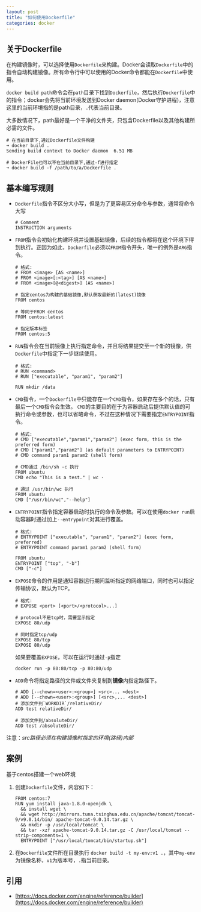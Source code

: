 ```yaml
---
layout: post
title: "如何使用Dockerfile"
categories: docker
---
```


## 关于Dockerfile
在构建镜像时，可以选择使用`Dockerfile`来构建。Docker会读取`Dockerfile`中的指令自动构建镜像。所有命令行中可以使用的Docker命令都能在`Dockerfile`中使用。

`docker build path`命令会在`path`目录下找到`Dockerfile`，然后执行`Dockerfile`中的指令；docker会先将当前环境发送到Docker daemon(Docker守护进程)，注意这里的当前环境指的是path目录，`.`代表当前目录。

大多数情况下，path最好是一个干净的文件夹，只包含Dockerfile以及其他构建所必需的文件。
```shell
# 在当前目录下,通过Dockerfile文件构建
➜ docker build .
Sending build context to Docker daemon  6.51 MB

# DockerFile也可以不在当前目录下,通过-f进行指定
➜ docker build -f /path/to/a/Dockerfile .
```

## 基本编写规则

* `Dockerfile`指令不区分大小写，但是为了更容易区分命令与参数，通常将命令大写
  ```shell
  # Comment
  INSTRUCTION arguments
  ```

* `FROM`指令会初始化构建环境并设置基础镜像，后续的指令都将在这个环境下得到执行。正因为如此，`Dockerfile`必须以`FROM`指令开头，唯一的例外是`ARG`指令。
  ~~~shell
  # 格式:
  # FROM <image> [AS <name>]
  # FROM <image>[:<tag>] [AS <name>]
  # FROM <image>[@<digest>] [AS <name>]

  # 指定centos为构建的基础镜像,默认获取最新的(latest)镜像
  FROM centos

  # 等同于FROM centos
  FROM centos:latest

  # 指定版本标签
  FROM centos:5
  ~~~

* `RUN`指令会在当前镜像上执行指定命令，并且将结果提交至一个新的镜像，供`Dockerfile`中指定下一步继续使用。
  ```shell
  # 格式:
  # RUN <command>
  # RUN ["executable", "param1", "param2"]

  RUN mkdir /data
  ```

* `CMD`指令，一个`Dockerfile`中只能存在一个`CMD`指令，如果存在多个的话，只有最后一个`CMD`指令会生效。
`CMD`的主要目的在于为容器启动后提供默认值的可执行命令或参数，也可以省略命令，不过在这种情况下需要指定`ENTRYPOINT`指令。
   ```shell
  # 格式:
  # CMD ["executable","param1","param2"] (exec form, this is the preferred form)
  # CMD ["param1","param2"] (as default parameters to ENTRYPOINT)
  # CMD command param1 param2 (shell form)

  # CMD通过 /bin/sh -c 执行
  FROM ubuntu
  CMD echo "This is a test." | wc -

  # 通过 /usr/bin/wc 执行
  FROM ubuntu
  CMD ["/usr/bin/wc","--help"]
  ```

* `ENTRYPOINT`指令指定容器启动时执行的命令及参数。可以在使用`docker run`启动容器时通过加上`--entrypoint`对其进行覆盖。
  ```shell
  # 格式:
  # ENTRYPOINT ["executable", "param1", "param2"] (exec form, preferred)
  # ENTRYPOINT command param1 param2 (shell form)

  FROM ubuntu
  ENTRYPOINT ["top", "-b"]
  CMD ["-c"]
  ```

* `EXPOSE`命令的作用是通知容器运行期间监听指定的网络端口，同时也可以指定传输协议，默认为TCP。
  ```shell
  # 格式:
  # EXPOSE <port> [<port>/<protocol>...]

  # protocol不是tcp时，需要显示指定
  EXPOSE 80/udp

  # 同时指定tcp/udp
  EXPOSE 80/tcp
  EXPOSE 80/udp
  ```
  如果要覆盖`EXPOSE`，可以在运行时通过`-p`指定
  ```shell
  docker run -p 80:80/tcp -p 80:80/udp
  ```

* `ADD`命令将指定路径的文件或文件夹复制到**镜像**内指定路径下。
  ```shell
  # ADD [--chown=<user>:<group>] <src>... <dest>
  # ADD [--chown=<user>:<group>] [<src>,... <dest>]
  # 添加文件到`WORKDIR`/relativeDir/
  ADD test relativeDir/

  # 添加文件到/absoluteDir/
  ADD test /absoluteDir/
  ```
注意：*src路径必须在构建镜像时指定的环境(路径)内部*


## 案例

基于centos搭建一个web环境

1. 创建`Dockerfile`文件，内容如下：
   ```shell
   FROM centos:7
   RUN yum install java-1.8.0-openjdk \
     && install wget \
     && wget http://mirrors.tuna.tsinghua.edu.cn/apache/tomcat/tomcat-9/v9.0.14/bin/ apache-tomcat-9.0.14.tar.gz \
     && mkdir -p /usr/local/tomcat \
     && tar -xzf apache-tomcat-9.0.14.tar.gz -C /usr/local/tomcat --strip-components=1 \
     ENTRYPOINT ["/usr/local/tomcat/bin/startup.sh"]
   ```

2. 在`Dockerfile`文件所在目录执行 `docker build -t my-env:v1 .`，其中`my-env`为镜像名称，`v1`为版本号，`.`指当前目录。

## 引用

* [https://docs.docker.com/engine/reference/builder](https://docs.docker.com/engine/reference/builder)
